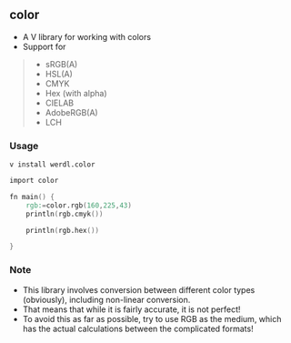 ## color
- A V library for working with colors
- Support for
> - sRGB(A)
> - HSL(A)
> - CMYK
> - Hex (with alpha)
> - CIELAB
> - AdobeRGB(A)
> - LCH
### Usage
`v install werdl.color`

```v
import color 

fn main() {
    rgb:=color.rgb(160,225,43)
    println(rgb.cmyk())

    println(rgb.hex())

}
```
### Note
- This library involves conversion between different color types (obviously), including non-linear conversion.
- That means that while it is fairly accurate, it is not perfect!
- To avoid this as far as possible, try to use RGB as the medium, which has the actual calculations between the complicated formats!
